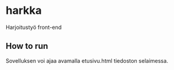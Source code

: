 # harkka
Harjoitustyö front-end
## How to run 
Sovelluksen voi ajaa avamalla etusivu.html tiedoston selaimessa. 
